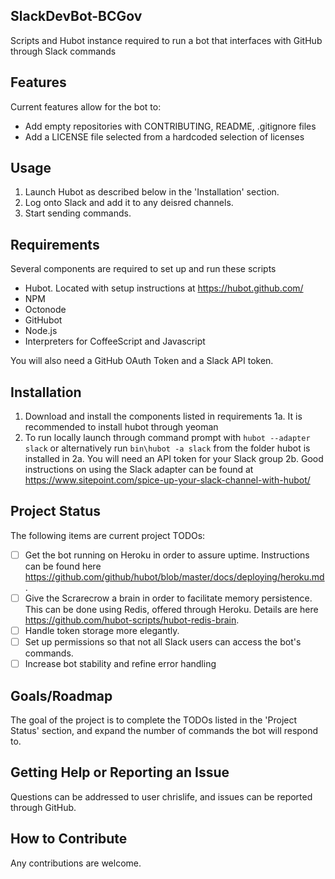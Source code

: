 
## SlackDevBot-BCGov
Scripts and Hubot instance required to run a bot that interfaces with GitHub through Slack commands

## Features

Current features allow for the bot to:
* Add empty repositories with CONTRIBUTING, README, .gitignore files
* Add a LICENSE file selected from a hardcoded selection of licenses

## Usage

1. Launch Hubot as described below in the 'Installation' section.
2. Log onto Slack and add it to any deisred channels.
3. Start sending commands.

## Requirements

Several components are required to set up and run these scripts
* Hubot. Located with setup instructions at https://hubot.github.com/
* NPM
* Octonode
* GitHubot
* Node.js
* Interpreters for CoffeeScript and Javascript

You will also need a GitHub OAuth Token and a Slack API token.

## Installation

1. Download and install the components listed in requirements
1a. It is recommended to install hubot through yeoman
2. To run locally launch through command prompt with `hubot --adapter slack` or alternatively run `bin\hubot -a slack` from the folder hubot is installed in
2a. You will need an API token for your Slack group
2b. Good instructions on using the Slack adapter can be found at https://www.sitepoint.com/spice-up-your-slack-channel-with-hubot/

## Project Status

The following items are current project TODOs:
- [ ] Get the bot running on Heroku in order to assure uptime. Instructions can be found here https://github.com/github/hubot/blob/master/docs/deploying/heroku.md.
- [ ] Give the Scrarecrow a brain in order to facilitate memory persistence. This can be done using Redis, offered through Heroku. Details are here https://github.com/hubot-scripts/hubot-redis-brain.
- [ ] Handle token storage more elegantly.
- [ ] Set up permissions so that not all Slack users can access the bot's commands.
- [ ] Increase bot stability and refine error handling

## Goals/Roadmap

The goal of the project is to complete the TODOs listed in the 'Project Status' section, and expand the number of commands the bot will respond to.

## Getting Help or Reporting an Issue

Questions can be addressed to user chrislife, and issues can be reported through GitHub.

## How to Contribute

Any contributions are welcome.
